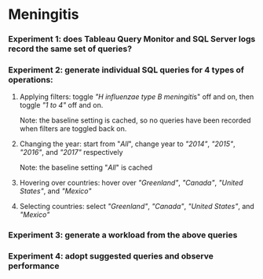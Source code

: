 # Meningitis

### Experiment 1: does Tableau Query Monitor and SQL Server logs record the same set of queries?

### Experiment 2: generate individual SQL queries for 4 types of operations:

1. Applying filters: toggle *"H influenzae type B meningiti*s" off and on, then toggle *"1 to 4"* off and on.

   Note: the baseline setting is cached, so no queries have been recorded when filters are toggled back on.

2. Changing the year: start from "*All*", change year to *"2014"*, *"2015"*, *"2016"*, and *"2017"* respectively

   Note: the baseline setting "*All*" is cached

3. Hovering over countries: hover over *"Greenland"*, *"Canada"*, *"United States"*, and *"Mexico"*

4. Selecting countries: select *"Greenland"*, *"Canada"*, *"United States"*, and *"Mexico"*

### Experiment 3: generate a workload from the above queries

### Experiment 4: adopt suggested queries and observe performance

